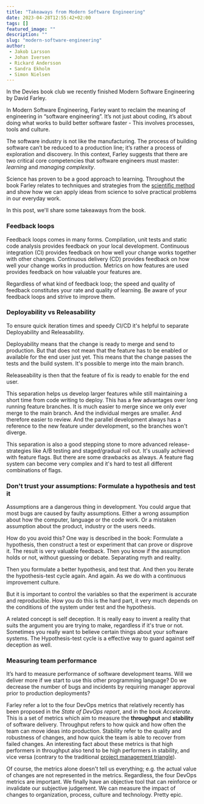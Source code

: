 ```yaml
---
title: "Takeaways from Modern Software Engineering"
date: 2023-04-28T12:55:42+02:00
tags: []
featured_image: ""
description: ""
slug: "modern-software-engineering"
author:
 - Jakob Larsson
 - Johan Iversen
 - Rickard Andersson
 - Sandra Ekholm
 - Simon Nielsen
---
```

In the Devies book club we recently finished Modern Software Engineering by David Farley.

In Modern Software Engineering, Farley want to reclaim the meaning of engineering in “software engineering”.
It’s not just about coding, it’s about doing what works to build better software faster - This involves processes, tools and culture.

The software industry is not like the manufacturing.
The process of building software can’t be reduced to a production line; it’s rather a process of exploration and discovery.
In this context, Farley suggests that there are two critical core competencies that software engineers must master: *learning* and *managing complexity*.

Science has proven to be a good approach to learning.
Throughout the book Farley relates to techniques and strategies from the [scientific method](https://en.wikipedia.org/wiki/Scientific_method) and show how we can apply ideas from science to solve practical problems in our everyday work.

In this post, we'll share some takeaways from the book.

### Feedback loops

Feedback loops comes in many forms.
Compilation, unit tests and static code analysis provides feedback on your local development.
Continuous integration (CI) provides feedback on how well your change works together with other changes.
Continuous delivery (CD) provides feedback on how well your change works in production.
Metrics on how features are used provides feedback on how valuable your features are.

Regardless of what kind of feedback loop; the speed and quality of feedback constitutes your rate and quality of learning.
Be aware of your feedback loops and strive to improve them.

### Deployability vs Releasability

To ensure quick iteration times and speedy CI/CD it's helpful to separate
Deployability and Releasability.

Deployability means that the change is ready to merge and send to production.
But that does not mean that the feature has to be enabled or available for the
end user just yet. This means that the change passes the tests and the build
system. It's possible to merge into the main branch.

Releaseability is then that the feature of fix is ready to enable for the end
user.

This separation helps us develop larger features while still maintaining
a short time from code writing to deploy. This has a few advantages over long
running feature branches. It is much easier to merge since we only ever merge
to the main branch. And the individual merges are smaller. And therefore easier
to review. And the parallel development always has a reference to the new
feature under development, so the branches won't diverge.

This separation is also a good stepping stone to more advanced
release-strategies like A/B testing and staged/gradual roll out.
It's usually achieved with feature flags.
But there are some drawbacks as always.
A feature flag system can become very
complex and it's hard to test all different combinations of flags.



### Don't trust your assumptions: Formulate a hypothesis and test it

Assumptions are a dangerous thing in development. You could argue that most
bugs are caused by faulty assumptions. Either a wrong assumption about how the
computer, language or the code work. Or a mistaken assumption about the
product, industry or the users needs.

How do you avoid this? One way is described in the book:
Formulate a hypothesis, then construct a test or experiment that can prove
or disprove it. The result is very valuable feedback. Then you know if the
assumption holds or not, without guessing or debate. Separating myth and
reality.

Then you formulate a better hypothesis, and test that. And then you iterate the
hypothesis-test cycle again. And again. As we do with a continuous improvement
culture.

But it is important to control the variables so that the experiment is
accurate and reproducible. How you do this is the hard part, it very much
depends on the conditions of the system under test and the hypothesis.

A related concept is self deception.
It is really easy to invent a reality that suits the argument you are trying
to make, regardless if it's true or not.
Sometimes you really want to believe certain things about your software systems.
The Hypothesis-test cycle is a effective way to guard against self deception as
well.


### Measuring team performance

It’s hard to measure performance of software development teams.
Will we deliver more if we start to use this other programming language?
Do we decrease the number of bugs and incidents by requiring manager approval prior to production deployments?

Farley refer a lot to the four DevOps metrics that relatively recently has been proposed in the _State of DevOps report_, and in the book _Accelerate_.
This is a set of metrics which aim to measure the **throughput** and **stability** of software delivery.
Throughput refers to how quick and how often the team can move ideas into production.
Stability refer to the quality and robustness of changes, and how quick the team is able to recover from failed changes.
An interesting fact about these metrics is that high performers in throughput also tend to be high performers in stability, and vice versa (contrary to the traditional [project management triangle](https://en.wikipedia.org/wiki/Project_management_triangle)).

Of course, the metrics alone doesn't tell us everything; e.g. the actual value of changes are not represented in the metrics.
Regardless, the four DevOps metrics are important.
We finally have an objective tool that can reinforce or invalidate our subjective judgement.
We can measure the impact of changes to organization, process, culture and technology.
Pretty epic.
